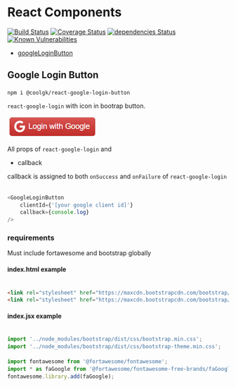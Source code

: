 # React Components

[![Build Status](https://travis-ci.org/coolgk/react-components.svg?branch=master)](https://travis-ci.org/coolgk/react-components) [![Coverage Status](https://coveralls.io/repos/github/coolgk/react-components/badge.svg?branch=master)](https://coveralls.io/github/coolgk/react-components?branch=master) [![dependencies Status](https://david-dm.org/coolgk/react-components/status.svg)](https://david-dm.org/coolgk/react-components) [![Known Vulnerabilities](https://snyk.io/test/github/coolgk/react-components/badge.svg)](https://snyk.io/test/github/coolgk/react-components)

- [googleLoginButton](./src/googleLoginButton/README.md)

## Google Login Button

`npm i @coolgk/react-google-login-button`

`react-google-login` with icon in bootrap button.

![button screenshot](https://raw.githubusercontent.com/coolgk/react-components/develop/src/googleLoginButton/screenshot.jpg)

All props of `react-google-login` and

* callback

callback is assigned to both `onSuccess` and `onFailure` of `react-google-login`

```javascript

<GoogleLoginButton
    clientId={'[your google client id]'}
    callback={console.log}
/>

```

### requirements

Must include fortawesome and bootstrap globally

#### index.html example

```html

<link rel="stylesheet" href="https://maxcdn.bootstrapcdn.com/bootstrap/3.3.7/css/bootstrap.min.css" integrity="sha384-BVYiiSIFeK1dGmJRAkycuHAHRg32OmUcww7on3RYdg4Va+PmSTsz/K68vbdEjh4u" crossorigin="anonymous">
<link rel="stylesheet" href="https://maxcdn.bootstrapcdn.com/bootstrap/3.3.7/css/bootstrap-theme.min.css" integrity="sha384-rHyoN1iRsVXV4nD0JutlnGaslCJuC7uwjduW9SVrLvRYooPp2bWYgmgJQIXwl/Sp" crossorigin="anonymous">

```

#### index.jsx example

```javascript

import '../node_modules/bootstrap/dist/css/bootstrap.min.css';
import '../node_modules/bootstrap/dist/css/bootstrap-theme.min.css';

import fontawesome from '@fortawesome/fontawesome';
import * as faGoogle from '@fortawesome/fontawesome-free-brands/faGoogle';
fontawesome.library.add(faGoogle);

```

